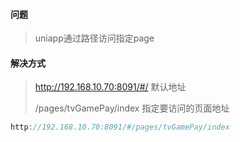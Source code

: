 #### 问题

> uniapp通过路径访问指定page

#### 解决方式

> http://192.168.10.70:8091/#/ 	默认地址
>
> /pages/tvGamePay/index 	指定要访问的页面地址

```js
http://192.168.10.70:8091/#/pages/tvGamePay/index
```

